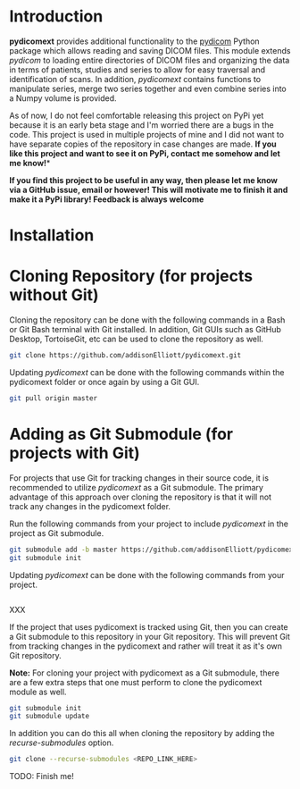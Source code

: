# Introduction

**pydicomext** provides additional functionality to the [pydicom](https://pydicom.github.io/pydicom/dev) Python package which allows reading and saving DICOM files. This module extends *pydicom* to loading entire directories of DICOM files and organizing the data in terms of patients, studies and series to allow for easy traversal and identification of scans. In addition, *pydicomext* contains functions to manipulate series, merge two series together and even combine series into a Numpy volume is provided.

As of now, I do not feel comfortable releasing this project on PyPi yet because it is an early beta stage and I'm worried there are a bugs in the code. This project is used in multiple projects of mine and I did not want to have separate copies of the repository in case changes are made. **If you like this project and want to see it on PyPi, contact me somehow and let me know!***

**If you find this project to be useful in any way, then please let me know via a GitHub issue, email or however! This will motivate me to finish it and make it a PyPi library! Feedback is always welcome**

# Installation

# Cloning Repository (for projects without Git)

Cloning the repository can be done with the following commands in a Bash or Git Bash terminal with Git installed. In addition, Git GUIs such as GitHub Desktop, TortoiseGit, etc can be used to clone the repository as well.
```bash
git clone https://github.com/addisonElliott/pydicomext.git
```

Updating *pydicomext* can be done with the following commands within the pydicomext folder or once again by using a Git GUI.
```bash
git pull origin master
```

# Adding as Git Submodule (for projects with Git)

For projects that use Git for tracking changes in their source code, it is recommended to utilize *pydicomext* as a Git submodule. The primary advantage of this approach over cloning the repository is that it will not track any changes in the pydicomext folder.

Run the following commands from your project to include *pydicomext* in the project as Git submodule.
```bash
git submodule add -b master https://github.com/addisonElliott/pydicomext.git <PATH_HERE, e.g. util/pydicomext>
git submodule init
```

Updating *pydicomext* can be done with the following commands from your project.
```bash

```

XXX

If the project that uses pydicomext is tracked using Git, then you can create a Git submodule to this repository in your Git repository. This will prevent Git from tracking changes in the pydicomext and rather will treat it as it's own Git repository.

**Note:** For cloning your project with pydicomext as a Git submodule, there are a few extra steps that one must perform to clone the pydicomext module as well.
```bash
git submodule init
git submodule update
```

In addition you can do this all when cloning the repository by adding the *recurse-submodules* option.
```bash
git clone --recurse-submodules <REPO_LINK_HERE>
```

TODO: Finish me!
